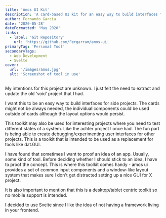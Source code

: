 ```yaml
---
title: 'Amos UI Kit'
description: 'A card-based UI kit for an easy way to build interfaces for side projects.'
author: Fernando Garcia
date: '2020-05-28'
dateFormatted: 'May 2020'
links:
  - label: 'Git Repository'
    url: 'https://github.com/Fergarram/amos-ui'
primaryTag: 'Personal Tool'
secondaryTags:
  - Web Development
  - Svelte
cover:
  url: '/images/amos.jpg'
  alt: 'Screenshot of tool in use'
---
```


My intentions for this project are unknown. I just felt the need to extract and update the old 'void' project that I had.

I want this to be an easy way to build interfaces for side projects. The cards might not be always needed, the individual components could be used outside of cards although the layout options would persist.

This toolkit may also be used for interesting projects where you need to test different states of a system. Like the achter project I once had. The fun part is being able to create debugging/experimenting user interfaces for other projects. This is a toolkit that is intended to be used as a replacement for tools like dat.GUI.

I have found that sometimes I want to proof an idea of an app. Usually, some kind of tool. Before deciding whether I should stick to an idea, I have to proof the concept. This is where this toolkit comes handy - amos ui provides a set of common input components and a window-like layout system that makes sure I don't get distracted setting up a nice GUI for X project.

It is also important to mention that this is a desktop/tablet centric toolkit so no mobile support is intended.

I decided to use Svelte since I like the idea of not having a framework living in your frontend.